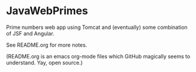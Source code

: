 JavaWebPrimes
=============

Prime numbers web app using Tomcat and (eventually) some combination of JSF and Angular.

See README.org for more notes.

(README.org is an emacs org-mode files which GitHub magically seems to
understand.  Yay, open source.)

